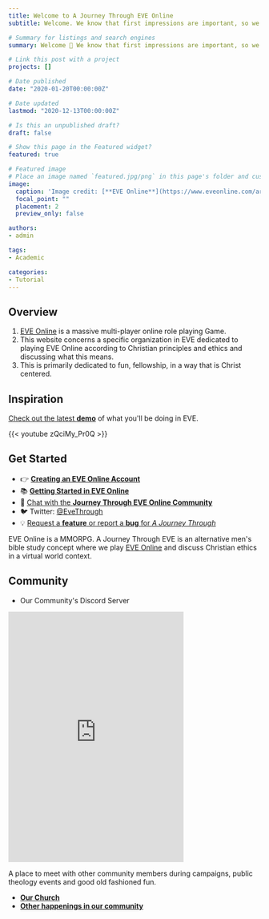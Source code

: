 ```yaml
---
title: Welcome to A Journey Through EVE Online
subtitle: Welcome. We know that first impressions are important, so we've populated your new site with some initial content to help you get familiar with everything in no time.

# Summary for listings and search engines
summary: Welcome 👋 We know that first impressions are important, so we've populated your new site with some initial content to help you get familiar with everything in no time.

# Link this post with a project
projects: []

# Date published
date: "2020-01-20T00:00:00Z"

# Date updated
lastmod: "2020-12-13T00:00:00Z"

# Is this an unpublished draft?
draft: false

# Show this page in the Featured widget?
featured: true

# Featured image
# Place an image named `featured.jpg/png` in this page's folder and customize its options here.
image:
  caption: 'Image credit: [**EVE Online**](https://www.eveonline.com/article/pmmbof/patch-notes-for-february-2019-release)'
  focal_point: ""
  placement: 2
  preview_only: false

authors:
- admin

tags:
- Academic

categories:
- Tutorial
---
```


## Overview

1. [EVE Online](https://www.eveonline.com/?utm_source=google&utm_medium=cpc&utm_campaign=ohm_plt:search_sem:brand_tg:ssa_cntr:ww_lan:eng&utm_term=cid-9858850046,agi-101078381180,adi-431278215806,tid-kwd-300515583728,dev-c,reg-9022871&gclid=CjwKCAiA_9r_BRBZEiwAHZ_v136-Bzhd11Go-Xmemo6ytJPdHJbaBk_zVZM_x6-eJk9EeOl5vHCUJRoC-mYQAvD_BwE) is a massive multi-player online role playing Game. 
2. This website concerns a specific organization in EVE dedicated to playing EVE Online according to Christian principles and ethics and discussing what this means. 
3. This is primarily dedicated to fun, fellowship, in a way that is Christ centered. 

## Inspiration

[Check out the latest **demo**](https://www.youtube.com/watch?v=zQciMy_Pr0Q) of what you'll be doing in EVE.


{{< youtube zQciMy_Pr0Q >}}

## Get Started

- 👉 [**Creating an EVE Online Account**](https://www.eveonline.com/?utm_source=google&utm_medium=cpc&utm_campaign=ohm_plt:search_sem:brand_tg:ssa_cntr:ww_lan:eng&utm_term=cid-9858850046,agi-101078381180,adi-431278215806,tid-kwd-300515583728,dev-c,reg-9022871&gclid=CjwKCAiA_9r_BRBZEiwAHZ_v136-Bzhd11Go-Xmemo6ytJPdHJbaBk_zVZM_x6-eJk9EeOl5vHCUJRoC-mYQAvD_BwE)
- 📚 [**Getting Started in EVE Online**](https://wiki.eveuniversity.org/Getting_Started_in_EVE_Online)
- 💬 [Chat with the **Journey Through EVE Online Community**](https://discord.gg/wzjzGdRg)
- 🐦 Twitter: [@EveThrough](https://twitter.com/EveThrough)
- 💡 [Request a **feature** or report a **bug** for _A Journey Through_](https://github.com/redapemusic35/A-Journey-Through-Eve/issues)

EVE Online is a MMORPG. A Journey Through EVE is an alternative men's bible study concept where we play [EVE Online](https://www.eveonline.com/?utm_source=google&utm_medium=cpc&utm_campaign=ohm_plt:search_sem:brand_tg:ssa_cntr:ww_lan:eng&utm_term=cid-9858850046,agi-101078381180,adi-431278215806,tid-kwd-300515583728,dev-c,reg-9022871&gclid=CjwKCAiA_9r_BRBZEiwAHZ_v136-Bzhd11Go-Xmemo6ytJPdHJbaBk_zVZM_x6-eJk9EeOl5vHCUJRoC-mYQAvD_BwE) and discuss Christian ethics in a virtual world context.

## Community

* Our Community's Discord Server

<iframe src="https://discord.com/widget?id=796232728014094376&theme=dark" width="350" height="500" allowtransparency="true" frameborder="0" sandbox="allow-popups allow-popups-to-escape-sandbox allow-same-origin allow-scripts"></iframe>

A place to meet with other community members during campaigns, public theology events and good old fashioned fun.

* [**Our Church**](https://www.thejourney.org/welcome-to-the-journey-tower-grove)
* [**Other happenings in our community**](https://www.thejourney.org/connect)


